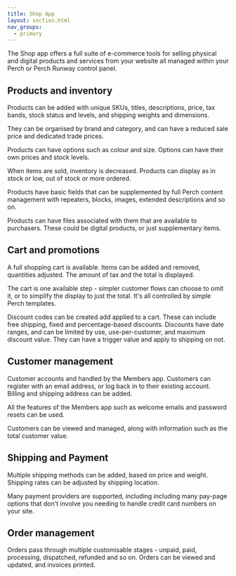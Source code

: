 ```yaml
---
title: Shop App
layout: section.html
nav_groups:
  - primary
---
```


The Shop app offers a full suite of e-commerce tools for selling physical and digital products and services from your website all managed within your Perch or Perch Runway control panel.

## Products and inventory

Products can be added with unique SKUs, titles, descriptions, price, tax bands, stock status and levels, and shipping weights and dimensions.

They can be organised by brand and category, and can have a reduced sale price and dedicated trade prices.

Products can have options such as colour and size. Options can have their own prices and stock levels.

When items are sold, inventory is decreased. Products can display as in stock or low, out of stock or more ordered.

Products have basic fields that can be supplemented by full Perch content management with repeaters, blocks, images, extended descriptions and so on.

Products can have files associated with them that are available to purchasers. These could be digital products, or just supplementary items.

## Cart and promotions

A full shopping cart is available. Items can be added and removed, quantities adjusted. The amount of tax and the total is displayed.

The cart is one available step - simpler customer flows can choose to omit it, or to simplify the display to just the total. It's all controlled by simple Perch templates.

Discount codes can be created add applied to a cart. These can include free shipping, fixed and percentage-based discounts. Discounts have date ranges, and can be limited by use, use-per-customer, and maximum discount value. They can have a trigger value and apply to shipping on not.

## Customer management

Customer accounts and handled by the Members app. Customers can register with an email address, or log back in to their existing account. Billing and shipping address can be added.

All the features of the Members app such as welcome emails and password resets can be used.

Customers can be viewed and managed, along with information such as the total customer value.

## Shipping and Payment

Multiple shipping methods can be added, based on price and weight. Shipping rates can be adjusted by shipping location.

Many payment providers are supported, including including many pay-page options that don't involve you needing to handle credit card numbers on your site.

## Order management

Orders pass through multiple customisable stages - unpaid, paid, processing, dispatched, refunded and so on. Orders can be viewed and updated, and invoices printed.
